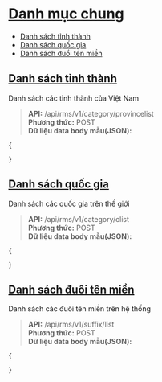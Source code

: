 # [Danh mục chung](#category)
* [Danh sách tỉnh thành](#danh-sách-tỉnh-thành)
* [Danh sách quốc gia](#danh-sách-quốc-gia)
* [Danh sách đuổi tên miền](#danh-sách-đuôi-tên-miền)
## [Danh sách tỉnh thành](#province)
Danh sách các tỉnh thành của Việt Nam
> **API:** /api/rms/v1/category/provincelist  
> **Phương thức:** POST  
> **Dữ liệu data body mẫu(JSON):**   
```
{
   
}
```

## [Danh sách quốc gia](#country)
Danh sách các quốc gia trên thế giới
> **API:** /api/rms/v1/category/clist  
> **Phương thức:** POST  
> **Dữ liệu data body mẫu(JSON):**   
```
{
   
}
```
## [Danh sách đuôi tên miền](#suffix)
Danh sách các đuôi tên miền trên hệ thống
> **API:** /api/rms/v1/suffix/list  
> **Phương thức:** POST  
> **Dữ liệu data body mẫu(JSON):**   
```
{
   
}
```

